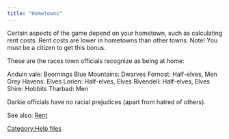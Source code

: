 ```yaml
---
title: "Hometowns"
---
```


Certain aspects of the game depend on your hometown, such as calculating
rent costs. Rent costs are lower in hometowns than other towns. Note!
You must be a citizen to get this bonus.

These are the races town officials recognize as being at home:

Anduin vale: Beornings Blue Mountains: Dwarves Fornost: Half-elves, Men
Grey Havens: Elves Lorien: Half-elves, Elves Rivendell: Half-elves,
Elves Shire: Hobbits Tharbad: Men

Darkie officials have no racial prejudices (apart from hatred of
others).

See also: [Rent](Rent "wikilink")

[Category:Help files](Category:Help_files "wikilink")